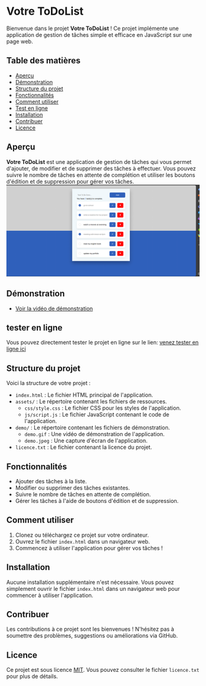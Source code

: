 # Votre ToDoList

Bienvenue dans le projet **Votre ToDoList** ! Ce projet implémente une application de gestion de tâches simple et efficace en JavaScript sur une page web.

## Table des matières

- [Aperçu](#aperçu)
- [Démonstration](#démonstration)
- [Structure du projet](#structure-du-projet)
- [Fonctionnalités](#fonctionnalités)
- [Comment utiliser](#comment-utiliser)
- [Test en ligne](#test-en-ligne)
- [Installation](#installation)
- [Contribuer](#contribuer)
- [Licence](#licence)

## Aperçu

**Votre ToDoList** est une application de gestion de tâches qui vous permet d'ajouter, de modifier et de supprimer des tâches à effectuer. Vous pouvez suivre le nombre de tâches en attente de complétion et utiliser les boutons d'édition et de suppression pour gérer vos tâches.
![Capture video du jeu](/demo/todo.png)

## Démonstration

- [Voir la vidéo de démonstration](/demo/vieodemo.gif)

## tester en ligne
Vous pouvez directement tester le projet en ligne sur le lien: [venez tester en ligne ici](google.cm)



## Structure du projet

Voici la structure de votre projet :

- `index.html` : Le fichier HTML principal de l'application.
- `assets/` : Le répertoire contenant les fichiers de ressources.
    - `css/style.css` : Le fichier CSS pour les styles de l'application.
    - `js/script.js` : Le fichier JavaScript contenant le code de l'application.
- `demo/` : Le répertoire contenant les fichiers de démonstration.
    - `demo.gif` : Une vidéo de démonstration de l'application.
    - `demo.jpeg` : Une capture d'écran de l'application.
- `licence.txt` : Le fichier contenant la licence du projet.

## Fonctionnalités

- Ajouter des tâches à la liste.
- Modifier ou supprimer des tâches existantes.
- Suivre le nombre de tâches en attente de complétion.
- Gérer les tâches à l'aide de boutons d'édition et de suppression.

## Comment utiliser

1. Clonez ou téléchargez ce projet sur votre ordinateur.
2. Ouvrez le fichier `index.html` dans un navigateur web.
3. Commencez à utiliser l'application pour gérer vos tâches !

## Installation

Aucune installation supplémentaire n'est nécessaire. Vous pouvez simplement ouvrir le fichier `index.html` dans un navigateur web pour commencer à utiliser l'application.

## Contribuer

Les contributions à ce projet sont les bienvenues ! N'hésitez pas à soumettre des problèmes, suggestions ou améliorations via GitHub.

## Licence

Ce projet est sous licence [MIT](licence.txt). Vous pouvez consulter le fichier `licence.txt` pour plus de détails.
